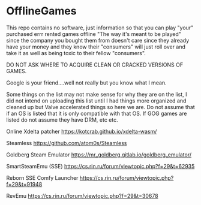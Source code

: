 # OfflineGames
This repo contains no software, just information so that you can play "your" purchased errr rented games offline "The way it's meant to be played" since the company you bought them from doesn't care since they already have your money and they know their "consumers" will just roll over and take it as well as being toxic to their fellow "consumers".

DO NOT ASK WHERE TO ACQUIRE CLEAN OR CRACKED VERSIONS OF GAMES.

Google is your friend....well not really but you know what I mean.

Some things on the list may not make sense for why they are on the list, I did not intend on uploading this list until I had things more organized  and cleaned up but Valve accelerated things so here we are. Do not assume that if an OS is listed that it is only compatible with that OS. If GOG games are listed do not assume they have DRM, etc etc.

Online Xdelta patcher
https://kotcrab.github.io/xdelta-wasm/

Steamless
https://github.com/atom0s/Steamless

Goldberg Steam Emulator
https://mr_goldberg.gitlab.io/goldberg_emulator/

SmartSteamEmu (SSE)
https://cs.rin.ru/forum/viewtopic.php?f=29&t=62935

Reborn SSE Comfy Launcher
https://cs.rin.ru/forum/viewtopic.php?f=29&t=91948

RevEmu
https://cs.rin.ru/forum/viewtopic.php?f=29&t=30678
